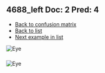 ## 4688_left Doc: 2 Pred: 4
- [Back to confusion matrix](https://github.com/juliandewit/kaggle_retinopathy/blob/master/matrix.md)
- [Back to list](https://github.com/juliandewit/kaggle_retinopathy/blob/master/lists/24/list.md)
- [Next example in list](https://github.com/juliandewit/kaggle_retinopathy/blob/master/lists/24/80/8090_right.md)

![Eye](https://retinopaty.blob.core.windows.net/size1024/4688_left_2.jpeg)

### 

![Eye]()
